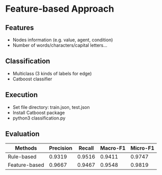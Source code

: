 # Feature-based Approach
## Features
- Nodes information (e.g. value, agent, condition)
- Number of words/characters/capital letters...
## Classification
- Multiclass (3 kinds of labels for edge)
- Catboost classifier
## Execution
- Set file directory: train.json, test.json
- Install Catboost package
- python3 classification.py
## Evaluation
|Methods|Precision|Recall|Macro-F1|Micro-F1
|---|---|---|---|---
|Rule-based|0.9319|0.9516|0.9411|0.9747
|Feature-based|0.9667|0.9467|0.9548|0.9819
